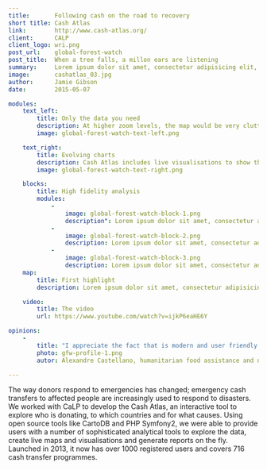 ```yaml
---
title:       Following cash on the road to recovery
short title: Cash Atlas
link:        http://www.cash-atlas.org/
client:      CALP
client_logo: wri.png
post_url:    global-forest-watch
post_title:  When a tree falls, a millon ears are listening
summary:     Lorem ipsum dolor sit amet, consectetur adipisicing elit, sed do eiusmod tempor incididunt ut labore et dolore magna aliqua.
image:       cashatlas_03.jpg
author:      Jamie Gibson
date:        2015-05-07

modules:
    text_left:
        title: Only the data you need
        description: At higher zoom levels, the map would be very cluttered if you had all the data for the smallest level being shown. Progressive disclosure means the data shown is optimised for your current zoom level. And where you select one particular region for analysis, you can see the detail for one and summaries of the neighbouring regions to avoid distractions and allowing you to focus on your work. 
        image: global-forest-watch-text-left.png

    text_right:
        title: Evolving charts 
        description: Cash Atlas includes live visualisations to show the finer details of the data. As you explore the map, the charts change to reflect the new areas you’re interested in. You can also use the filters to ensure you’re only seeing the most relevant data.
        image: global-forest-watch-text-right.png

    blocks:
        title: High fidelity analysis
        modules:
            -
                image: global-forest-watch-block-1.png
                description": Lorem ipsum dolor sit amet, consectetur adipisicing elit, sed do eiusmod tempor incididunt ut labore et dolore magna aliqua.
            -
                image: global-forest-watch-block-2.png
                description: Lorem ipsum dolor sit amet, consectetur adipisicing elit, sed do eiusmod tempor incididunt ut labore et dolore magna aliqua.
            -
                image: global-forest-watch-block-3.png
                description: Lorem ipsum dolor sit amet, consectetur adipisicing elit, sed do eiusmod tempor incididunt ut labore et dolore magna aliqua.
    map:
        title: First highlight
        description: Lorem ipsum dolor sit amet, consectetur adipisicing elit, sed do eiusmod tempor incididunt ut labore et dolore magna aliqua. Ut enim ad minim veniam, quis nostrud exercitation ullamco laboris nisi ut aliquip ex ea commodo consequat. Duis aute irure dolor in reprehenderit in voluptate velit esse cillum dolore eu fugiat nulla pariatur. Excepteur sint occaecat cupidatat non proident, sunt in culpa qui officia deserunt mollit anim id est laborum.

    video:
        title: The video
        url: https://www.youtube.com/watch?v=ijkP6eaHE6Y

opinions:
    -
        title: "I appreciate the fact that is modern and user friendly. The Cash Atlas can be of great benefit for all humanitarian experts and researchers."
        photo: gfw-profile-1.png
        autor: Alexandre Castellano, humanitarian food assistance and nutrition policy officer at the European Commission Humanitarian Office

---
```


The way donors respond to emergencies has changed; emergency cash transfers to affected people are increasingly used to respond to disasters. We worked with CaLP to develop the Cash Atlas, an interactive tool to explore who is donating, to which countries and for what causes.  Using open source tools like CartoDB and PHP Symfony2, we were able to provide users with a number of sophisticated analytical tools to explore the data, create live maps and visualisations and generate reports on the fly. Launched in 2013, it now has over 1000 registered users and covers 716 cash transfer programmes.
